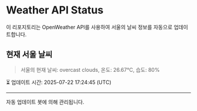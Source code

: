 
# Weather API Status

이 리포지토리는 OpenWeather API를 사용하여 서울의 날씨 정보를 자동으로 업데이트합니다.

## 현재 서울 날씨
> 서울의 현재 날씨: overcast clouds, 온도: 26.67°C, 습도: 80%

⏳ 업데이트 시간: 2025-07-22 17:24:45 (UTC)

---
자동 업데이트 봇에 의해 관리됩니다.
